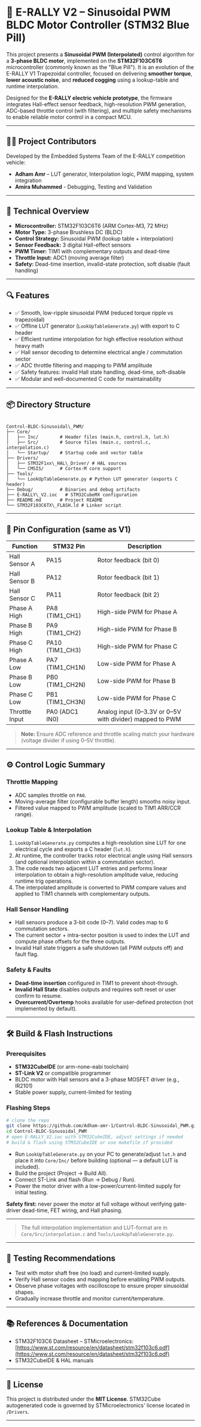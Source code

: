 # 🚗 E-RALLY V2 – Sinusoidal PWM BLDC Motor Controller (STM32 Blue Pill)

This project presents a **Sinusoidal PWM (Interpolated)** control algorithm for a **3-phase BLDC motor**, implemented on the **STM32F103C6T6** microcontroller (commonly known as the "Blue Pill"). It is an evolution of the E-RALLY V1 Trapezoidal controller, focused on delivering **smoother torque**, **lower acoustic noise**, and **reduced cogging** using a lookup-table and runtime interpolation.

Designed for the **E-RALLY electric vehicle prototype**, the firmware integrates Hall-effect sensor feedback, high-resolution PWM generation, ADC-based throttle control (with filtering), and multiple safety mechanisms to enable reliable motor control in a compact MCU.

---

## 👨‍💻 Project Contributors

Developed by the Embedded Systems Team of the E-RALLY competition vehicle:

- **Adham Amr** – LUT generator, Interpolation logic, PWM mapping, system integration
- **Amira Muhammed** - Debugging, Testing and Validation 

---

## 🧠 Technical Overview

- **Microcontroller:** STM32F103C6T6 (ARM Cortex-M3, 72 MHz)
- **Motor Type:** 3-phase Brushless DC (BLDC)
- **Control Strategy:** Sinusoidal PWM (lookup table + interpolation)
- **Sensor Feedback:** 3 digital Hall-effect sensors
- **PWM Timer:** TIM1 with complementary outputs and dead-time
- **Throttle Input:** ADC1 (moving average filter)
- **Safety:** Dead-time insertion, invalid-state protection, soft disable (fault handling)

---

## 🔍 Features

- ✅ Smooth, low-ripple sinusoidal PWM (reduced torque ripple vs trapezoidal)
- ✅ Offline LUT generator (`LookUpTableGenerate.py`) with export to C header
- ✅ Efficient runtime interpolation for high effective resolution without heavy math
- ✅ Hall sensor decoding to determine electrical angle / commutation sector
- ✅ ADC throttle filtering and mapping to PWM amplitude
- ✅ Safety features: invalid Hall state handling, dead-time, soft-disable
- ✅ Modular and well-documented C code for maintainability

---

## 📦 Directory Structure

```

Control-BLDC-Sinusoidal\_PWM/
├── Core/
│   ├── Inc/        # Header files (main.h, control.h, lut.h)
│   ├── Src/        # Source files (main.c, control.c, interpolation.c)
│   └── Startup/    # Startup code and vector table
├── Drivers/
│   ├── STM32F1xx\_HAL\_Driver/ # HAL sources
│   └── CMSIS/      # Cortex-M core support
├── Tools/
│   └── LookUpTableGenerate.py # Python LUT generator (exports C header)
├── Debug/          # Binaries and debug artifacts
├── E-RALLY\_V2.ioc   # STM32CubeMX configuration
├── README.md       # Project README
└── STM32F103C6TX\_FLASH.ld # Linker script

````

---

## 🧩 Pin Configuration (same as V1)

| Function       | STM32 Pin       | Description |
|----------------|------------------|-------------|
| Hall Sensor A  | PA15             | Rotor feedback (bit 0) |
| Hall Sensor B  | PA12             | Rotor feedback (bit 1) |
| Hall Sensor C  | PA11             | Rotor feedback (bit 2) |
| Phase A High   | PA8 (TIM1_CH1)   | High-side PWM for Phase A |
| Phase B High   | PA9 (TIM1_CH2)   | High-side PWM for Phase B |
| Phase C High   | PA10 (TIM1_CH3)  | High-side PWM for Phase C |
| Phase A Low    | PA7 (TIM1_CH1N)  | Low-side PWM for Phase A |
| Phase B Low    | PB0 (TIM1_CH2N)  | Low-side PWM for Phase B |
| Phase C Low    | PB1 (TIM1_CH3N)  | Low-side PWM for Phase C |
| Throttle Input | PA0 (ADC1 IN0)   | Analog input (0–3.3V or 0–5V with divider) mapped to PWM |

> **Note:** Ensure ADC reference and throttle scaling match your hardware (voltage divider if using 0–5V throttle).

---

## ⚙️ Control Logic Summary

### Throttle Mapping
- ADC samples throttle on `PA0`.
- Moving-average filter (configurable buffer length) smooths noisy input.
- Filtered value mapped to PWM amplitude (scaled to TIM1 ARR/CCR range).

### Lookup Table & Interpolation
1. `LookUpTableGenerate.py` computes a high-resolution sine LUT for one electrical cycle and exports a C header (`lut.h`).
2. At runtime, the controller tracks rotor electrical angle using Hall sensors (and optional interpolation within a commutation sector).
3. The code reads two adjacent LUT entries and performs linear interpolation to obtain a high-resolution amplitude value, reducing runtime trig operations.
4. The interpolated amplitude is converted to PWM compare values and applied to TIM1 channels with complementary outputs.

### Hall Sensor Handling
- Hall sensors produce a 3-bit code (0–7). Valid codes map to 6 commutation sectors.
- The current sector + intra-sector position is used to index the LUT and compute phase offsets for the three outputs.
- Invalid Hall state triggers a safe shutdown (all PWM outputs off) and fault flag.

### Safety & Faults
- **Dead-time insertion** configured in TIM1 to prevent shoot-through.
- **Invalid Hall State** disables outputs and requires soft reset or user confirm to resume.
- **Overcurrent/Overtemp** hooks available for user-defined protection (not implemented by default).

---

## 🛠️ Build & Flash Instructions

### Prerequisites
- **STM32CubeIDE** (or arm-none-eabi toolchain)
- **ST-Link V2** or compatible programmer
- BLDC motor with Hall sensors and a 3-phase MOSFET driver (e.g., IR2101)
- Stable power supply, current-limited for testing

### Flashing Steps
```bash
# clone the repo
git clone https://github.com/Adham-amr-1/Control-BLDC-Sinusoidal_PWM.git
cd Control-BLDC-Sinusoidal_PWM
# open E-RALLY_V2.ioc with STM32CubeIDE, adjust settings if needed
# build & flash using STM32CubeIDE or use makefile if provided
````

* Run `LookUpTableGenerate.py` on your PC to generate/adjust `lut.h` and place it into `Core/Inc/` before building (optional — a default LUT is included).
* Build the project (Project → Build All).
* Connect ST-Link and flash (Run → Debug / Run).
* Power the motor driver with a low-power/current-limited supply for initial testing.

**Safety first:** never power the motor at full voltage without verifying gate-driver dead-time, FET wiring, and Hall phasing.

---

> The full interpolation implementation and LUT-format are in `Core/Src/interpolation.c` and `Tools/LookUpTableGenerate.py`.

---

## 🔬 Testing Recommendations

* Test with motor shaft free (no load) and current-limited supply.
* Verify Hall sensor codes and mapping before enabling PWM outputs.
* Observe phase voltages with oscilloscope to ensure proper sinusoidal shapes.
* Gradually increase throttle and monitor current/temperature.

---

## 📚 References & Documentation

* STM32F103C6 Datasheet – STMicroelectronics: [https://www.st.com/resource/en/datasheet/stm32f103c6.pdf](https://www.st.com/resource/en/datasheet/stm32f103c6.pdf)
* STM32CubeIDE & HAL manuals

---

## 📜 License

This project is distributed under the **MIT License**. STM32Cube autogenerated code is governed by STMicroelectronics' license located in `/Drivers`.

---

```
```
